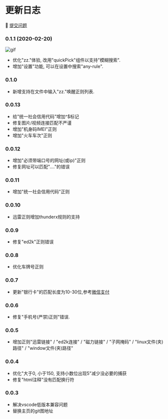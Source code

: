 # 更新日志
🚀 [提交问题](https://github.com/any86/any-rule/issues/new)

### 0.1.1 (2020-02-20)
![gif](https://user-gold-cdn.xitu.io/2020/2/23/1706df78b18466fd?w=954&h=372&f=gif&s=1732199)
- 优化"zz."体验, 改用"quickPick"组件以支持"模糊搜索".
- 增加"设置"功能, 可以在设置中搜索"any-rule".



### 0.1.0
- 新增支持在文件中输入"zz."唤醒正则列表.

### 0.0.13
- 给"统一社会信用代码"增加^$标记
- 修复图片/视频连接匹配不严谨
- 增加"机身码IMEI"正则
- 增加"火车车次"正则

### 0.0.12
- 增加"必须带端口号的网址(或ip)"正则
- 修复网址可以匹配"...."的错误

### 0.0.11
- 增加"统一社会信用代码"正则

### 0.0.10
- 迅雷正则增加thunderx规则的支持

### 0.0.9
- 修复"ed2k"正则错误

### 0.0.8
- 优化车牌号正则

### 0.0.7
- 更新"银行卡"的匹配长度为10-30位,参考[微信支付](https://pay.weixin.qq.com/wiki/doc/api/xiaowei.php?chapter=22_1)

### 0.0.6
- 修复"手机号(严禁)正则"错误.

### 0.0.5
- 增加正则"迅雷链接" / "ed2k连接" / "磁力链接" / "子网掩码" / "linux文件(夹)路径" / "window文件(夹)路径"


### 0.0.4
- 优化"大于0, 小于150, 支持小数位出现5"减少没必要的捕获
- 修复"html注释"没有匹配换行符

### 0.0.3

- 解决vscode低版本兼容问题
- 替换主页的git图地址